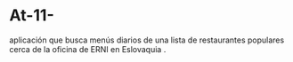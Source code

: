 # At-11-
aplicación que busca menús diarios de una lista de restaurantes populares cerca de la oficina de ERNI en Eslovaquia .
